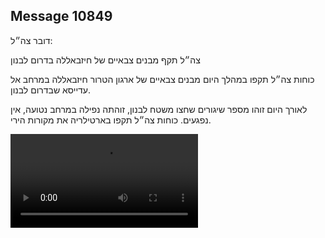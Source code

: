 ## Message 10849

דובר צה״ל:

צה״ל תקף מבנים צבאיים של חיזבאללה בדרום לבנון

כוחות צה״ל תקפו במהלך היום מבנים צבאיים של ארגון הטרור חיזבאללה במרחב אל עדייסא שבדרום לבנון. 

לאורך היום זוהו מספר שיגורים שחצו משטח לבנון, זוהתה נפילה במרחב נטועה, אין נפגעים.
כוחות צה״ל תקפו בארטילריה את מקורות הירי.

![Video](./10849/10849_media.mp4)
